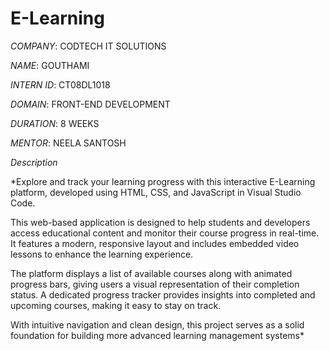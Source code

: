 # E-Learning

*COMPANY*: CODTECH IT SOLUTIONS

*NAME*: GOUTHAMI

*INTERN ID*: CT08DL1018  

*DOMAIN*: FRONT-END DEVELOPMENT

*DURATION*: 8 WEEKS

*MENTOR*: NEELA SANTOSH

*Description*

*Explore and track your learning progress with this interactive E-Learning platform, developed using HTML, CSS, and JavaScript in Visual Studio Code.

This web-based application is designed to help students and developers access educational content and monitor their course progress in real-time. It features a modern, responsive layout and includes embedded video lessons to enhance the learning experience.

The platform displays a list of available courses along with animated progress bars, giving users a visual representation of their completion status. A dedicated progress tracker provides insights into completed and upcoming courses, making it easy to stay on track.

With intuitive navigation and clean design, this project serves as a solid foundation for building more advanced learning management systems*
